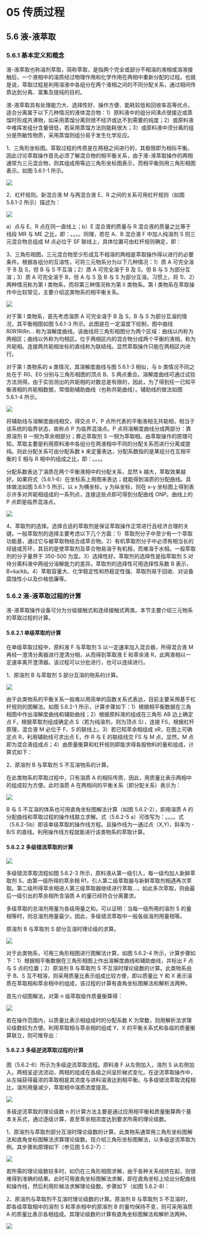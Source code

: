 # 05 传质过程

## 5.6 液-液萃取 

### 5.6.1 基本定义和概念

液-液萃取也称溶剂萃取，简称萃取，是指两个完全或部分不相溶的液相或溶液接触后，一个液相中的溶质经过物理作用和化学作用在两相中重新分配的过程。也就是说，萃取过程是利用溶液中各组分在两个液相之间的不同分配关系，通过相间传质达到分离、富集及提纯的目的。

液-液萃取具有处理能力大、选择性好、操作方便、能耗较低和回收率高等优点，适合分离属于以下几种情况的液体混合物：1）原料液中的组分间沸点很接近或蒸馏时形成共沸物，如采用蒸馏分离则很不经济或达不到需要的纯度；2）或原料液中难挥发组分含量很低，若采用蒸馏方法则能耗很大；3）或原料液中须分离的组分是热敏性物质，采用蒸馏则组分易于发生化学反应。

1、三角形坐标图。萃取过程的传质是在两相之间进行的，其极限即为相际平衡。因此讨论萃取操作首先必须了解混合物的相平衡关系，由于液-液萃取操作的两相通常为三元混合物，则其组成用等边三角形坐标图表示，而相平衡则用三角形相图表示。如图 5.6.1-1 所示。

![](https://raw.githubusercontent.com/dalong0514/selfstudy/master/图片链接/化工书籍/2019651.PNG)

2、杠杆规则。新混合液 M 与两混合液 E、R 之间的关系可用杠杆规则（如图 5.6.1-2 所示）描述为：

![](https://raw.githubusercontent.com/dalong0514/selfstudy/master/图片链接/化工书籍/2019652.PNG)

a）点与 E、R 点在同一直线上；b）E 混合液的质量与 R 混合液的质量之比等于线段 MR 与 ME 之比，即：。。。。同理，若在 A、B 混合液 F 中加人纯溶剂 S 则三元混合物总组成 M 点必位于 SF 联线上，具体位置可由杠杆规则确定，即：

3、三角形相图。三元混合物至少形成互不相溶的两相是萃取操作得以进行的必要条件。根据各组分的互溶性，可将三元物系分为以下几种情况：1）质 A 可完全溶于 B 及 S，但 B 与 S 不互溶；2）质 A 可完全溶于 B 及 S，但 B 与 S 为部分互溶；3）质 A 可完全溶于 B，但 A 与 S 及 B 与 S 为部分互溶。习惯上，将 1)、2）两种情况称为第 Ⅰ 类物系，而将第三种情况称为第 Ⅱ 类物系。第 Ⅰ 类物系在萃取操作中比较常见，主要介绍这类物系的相平衡关系。

![](https://raw.githubusercontent.com/dalong0514/selfstudy/master/图片链接/化工书籍/2019653.PNG)

对于第 Ⅰ 类物系，首先考虑溶质 A 可完全溶于 B 及 S，B 与 S 为部分互溶的情况，其平衡相图如图 5.6.1-3 所示。此图是在一定温度下绘制，图中曲线 R0R1RiRn… 称为溶解度曲线。该曲线将三角形相图分为两个区域：曲线以内称为两相区；曲线以外称为均相区。位于两相区内的混合物分成两个平衡的液相，称为共轭相。连接两共轭相坐标的直线称为联结线。显然萃取操作只能在两相区内进行。

对于第 Ⅰ 类物系的 a 类情况，其溶解度曲线与图 5.6.1-3 相似，与 b 类情况不同之处在于 R0、E0 分别与三角形相图的顶点 B、S 两点重合。溶解度曲线可通过试验方法测得。由于实验测出的共轭相的对数总是有限的，因此，为了得到任一已知平衡液相的共轭相数据，常借助辅助曲线（也称共轭曲线）。辅助线的做法如图 5.6.1-4 所示。

![](https://raw.githubusercontent.com/dalong0514/selfstudy/master/图片链接/化工书籍/2019654.PNG)

将辅助线与溶解度曲线相交，得交点 P，P 点所代表的平衡液相无共轭相，相当于该系统的临界状态，故称点 P 为临界混溶点。P 点将溶解度曲线分成两部分：靠原溶剂 B 一侧为萃余相部分；靠近萃取剂 S 一侧为萃取相。由萃取操作的原理可知，萃取主要是利用原料液中各组分在两液相中不同的分配关系而进行分离或提纯。则此分配关系可由分配系数 k 来定量表达，分配系数指的是某组分在互相平衡的 E 相与 R 相中的组成之比，即：。。。。

分配系数表达了溶质在两个平衡液相中的分配关系，显然 k 越大，萃取效果越好。如果将式（5.6.1-6）在坐标系上用图来表达；就能得到溶质的分配曲线。具体做法如图 5.6.1-5 所示，以 x 为横坐标，y 为纵坐标，则在 x-y 坐标图上得到表示许多对共轭相组成的一系列点，连接这些点即可得到分配曲线 ONP。曲线上的 P 点即是临界混溶点。

![](https://raw.githubusercontent.com/dalong0514/selfstudy/master/图片链接/化工书籍/2019663.PNG)

4、萃取剂的选择。选择合适的萃取剂是保证萃取操作正常进行且经济合理的关键。一般萃取剂的选择主要考虑以下几个方面：1）萃取剂分子中至少有一个萃取功能基，通过它与被萃取物结合成萃合物。2）有机萃取剂分子中必须有相当长的烃链或芳环，其目的是使萃取剂及萃合物易溶于有机相，而难溶于水相。一般萃取剂的分子量界于 350-500 为宜。3）选择性好。萃取剂的选择性是指萃取剂 S 对待分离料液中两组分溶解能力的差异。萃取剂的选择性可用选择性系数 B 表示，B=ka/kb。4）萃取容量大、化学稳定性和热稳定性强、萃取剂易于回收、对设备腐蚀性小以及价格低廉等。

### 5.6.2 液-液萃取过程的计算

液-液萃取操作设备可分为分级接触式和连续接触式两类。本节主要介绍三元物系的萃取过程的计算。

#### 5.6.2.1 单级萃取的计算

在单级萃取过程中，原料液 F 与萃取剂 S 以一定速率加入混合器，所得混合液 M 再经一澄清分离器进行澄清分相，从而得到萃取液 E 和萃余液 R，此两液相以一定速率离开澄清器。该过程可以分批进行，也可以连续进行。

1、原溶剂 B 与萃取剂 S 部分互溶的物系的计算。

![](https://raw.githubusercontent.com/dalong0514/selfstudy/master/图片链接/化工书籍/2019655.PNG)

由于此类物系的平衡关系一般难以用简单的函数关系式表达，目前主要采用基于杠杆规则的图解法。如图 5.6.2-1 所示，计算步骤如下：1）根据相平衡数据在三角相图中作出溶解度曲线和辅助曲线；2）根据原料液的组成在三角形 AB 边上确定点 F，根据萃取剂组成确定点 S（若为纯溶剂，则为顶点 S），连接 FS，根据杠杆原理，混合液 M 必位于 F、S 的联线上。3）若已知萃余相组成 xR，在图上可确定点 R，利用辅助线可求出点 E，作 R 与 E 的联结线交 FS 与 M 点，显然，M 点即为混合液组成点；4）由质量衡算和杠杆规则即能求得各股物料的量和组成，计算式如下：

2、原溶剂 B 与萃取剂 S 不互溶物系的计算。

在此类物系的萃取过程中，只有溶质 A 的相际传质，因此，用质量比表示两相中的组成较为方便。此时溶质 A 在两相间的平衡关系（即分配关系）表示为：

![](https://raw.githubusercontent.com/dalong0514/selfstudy/master/图片链接/化工书籍/2019656.PNG)

B 与 S 不互溶的体系也可用直角坐标图解法计算（如图 5.6.2-2），即用溶质 A 的分配曲线和萃取过程的操作线联立求解。式（5.6.2-5 a）可改写为：。。。。式（5.6.2-5b）即该单级萃取的操作线方程。且操作线为一通过点（X,Y)，斜率为 -B/S 的直线。利用操作线方程就能进行该类物系的萃取计算。

#### 5.6.2.2 多级错流萃取的计算

![](https://raw.githubusercontent.com/dalong0514/selfstudy/master/图片链接/化工书籍/2019657.PNG)

多级错流萃取流程如图 5.6.2-3 所示，原料液从第一级引入，每一级均加人新鲜萃取剂 S，由第一级所得的萃余相 R1，引人第二级萃取器与新鲜萃取剂相遇再次萃取。第二级所得萃余相进人第三级萃取器继续进行萃取…，如此多次萃取，则由最后一级引出的萃余相所含溶质 A 的量已经符合分离要求。

多级萃取的总溶剂用量为各级用量之和。可以证明：当每一级所用的溶剂 S 的量相等时，则总溶剂用量最少。因此，多级错流萃取中一般各级溶剂用量相等。

原溶剂 B 与萃取剂 S 部分互溶时理论级的求算。
 
 ![](https://raw.githubusercontent.com/dalong0514/selfstudy/master/图片链接/化工书籍/2019658.PNG)
 
对于此类物系，可用三角形相图进行图解法计算，如图 5.6.2-4 所示，计算步骤如下：1）根据相平衡数据在三角形相图上作出溶解度曲线和辅助曲线，并标出 F 点与 S 点的位置；2）原溶剂 B 与萃取剂 S 不互溶时理论级数的计算。此类物系由于 B、S 互不相溶，则采用质量比表示组成比较方便，即以质量比 Y 和 X 表示溶质在萃取相和萃余相中的组成，该过程的计算有直角坐标图解法和解析法两种。

首先介绍图解法，对第 n 级萃取级作质量衡算得：

![](https://raw.githubusercontent.com/dalong0514/selfstudy/master/图片链接/化工书籍/2019659.PNG)

若在操作范围内，以质量比表示相组成时的分配系数 K 为常数，则用解析法求理论级数较为方便。利用萃取相与萃余相的组成 Y、X 的平衡关系式和各级的质量衡算联立，则可推导出：

#### 5.6.2.3 多级逆流萃取过程的计算

图（5.6.2-6）所示为多级逆流萃取流程。原料液 F 从左侧加入，溶剂 S 从右侧加入，两相呈逆流流动，两相的组成在各级之间呈阶梯式变化。在逆流萃取操作中，从左端获得最浓的萃取相是其浓度与进料溶液达到相平衡。与多级错流萃取流程相比，溶剂用量减少，萃取相中溶质浓度提高。

![](https://raw.githubusercontent.com/dalong0514/selfstudy/master/图片链接/化工书籍/2019660.PNG)

多级逆流萃取的理论级数 n 的计算方法主要是通过应用相平衡和质量衡算两个基本关系式，通过逐级计算，直至萃余相浓度达到要求所需的理论级数。

1、原溶剂与萃取剂部分互溶时理论级数的计算。此类物系通常用三角形坐标图解法和直角坐标图解法求算理论级数。现介绍三角形坐标图解法，以多级逆流萃取为例。其步骤和原理如下（参见图 5.6.2-7）：

![](https://raw.githubusercontent.com/dalong0514/selfstudy/master/图片链接/化工书籍/2019661.PNG)

若所需的理论级数较多时，如仍在三角形相图求解，由于各种关系线挤在起，则很难得到准确的结果。此时可用直角坐标图解法求解，即在直角坐标上绘出分配曲线和操作线，然后利用阶梯法求解理论级数。步骤如下（如图 5.6.2-8)：

2、原溶剂与萃取剂不互溶时理论级数的计算。原溶剂 B 与萃取剂 S 不互溶时，即各级萃取相中的溶剂 S 和萃余相中的原溶剂 B 的量均保持不变，则可采用溶质 A 的质量比表示各相组成。其理论级数的计算有直角坐标图解法和解析法两种。

![](https://raw.githubusercontent.com/dalong0514/selfstudy/master/图片链接/化工书籍/2019662.PNG)
